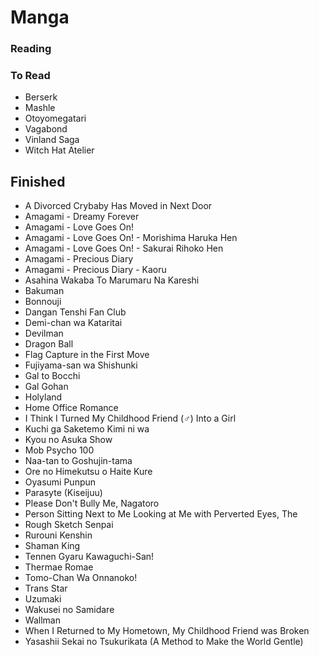 # Manga

### Reading

### To Read

* Berserk
* Mashle
* Otoyomegatari
* Vagabond
* Vinland Saga
* Witch Hat Atelier

## Finished

* A Divorced Crybaby Has Moved in Next Door
* Amagami - Dreamy Forever
* Amagami - Love Goes On!
* Amagami - Love Goes On! - Morishima Haruka Hen
* Amagami - Love Goes On! - Sakurai Rihoko Hen
* Amagami - Precious Diary
* Amagami - Precious Diary - Kaoru
* Asahina Wakaba To Marumaru Na Kareshi
* Bakuman
* Bonnouji
* Dangan Tenshi Fan Club
* Demi-chan wa Kataritai
* Devilman
* Dragon Ball
* Flag Capture in the First Move
* Fujiyama-san wa Shishunki
* Gal to Bocchi
* Gal Gohan
* Holyland
* Home Office Romance
* I Think I Turned My Childhood Friend (♂) Into a Girl
* Kuchi ga Saketemo Kimi ni wa
* Kyou no Asuka Show
* Mob Psycho 100
* Naa-tan to Goshujin-tama
* Ore no Himekutsu o Haite Kure
* Oyasumi Punpun
* Parasyte (Kiseijuu)
* Please Don't Bully Me, Nagatoro
* Person Sitting Next to Me Looking at Me with Perverted Eyes, The 
* Rough Sketch Senpai
* Rurouni Kenshin
* Shaman King
* Tennen Gyaru Kawaguchi-San!
* Thermae Romae
* Tomo-Chan Wa Onnanoko!
* Trans Star
* Uzumaki
* Wakusei no Samidare
* Wallman
* When I Returned to My Hometown, My Childhood Friend was Broken
* Yasashii Sekai no Tsukurikata (A Method to Make the World Gentle)
